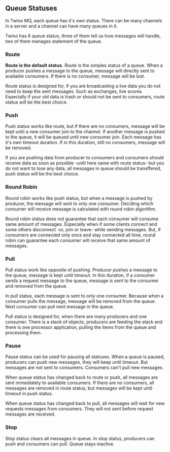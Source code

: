 ## Queue Statuses

In Twino MQ, each queue has it's own status.
There can be many channels in a server and a channel can have many queues in it.

Twino has 6 queue status, three of them tell us how messages will handle, two of them manages statement of the queue.

### Route
**Route is the default status.**
Route is the simples status of a queue.
When a producer pushes a message to the queue, message will directly sent to available consumers.
If there is no consumer, message will be lost.

Route status is designed for, if you are broadcasting a live data you do not need to keep the sent messages.
Such as exchanges, live scores. Especially if your old data is trash or should not be sent to consumers,
route status will be the best choice.

### Push
Push status works like route, but if there are no consumers, message will be kept until a new consumer join to the channel.
If another message is pushed to the queue, it will be queued until new consumer join.
Each message has it's own timeout duration.
If in this duration, still no consumers, message will be removed.

If you are pushing data from producer to consumers and consumers should receive data as soon as possible
-until here same with route status- but you do not want to lose any data, all messages in queue should be transffered,
push status will be the best choice.

### Round Robin
Round robin works like push status, but when a message is pushed by producer, the message will sent to only one consumer.
Deciding which consumer will receive message is calculated with round robin algorithm.

Round robin status does not guarantee that each consumer will consume same amount of messages.
Especially when if some clients connect and some others disconnect -or, join or leave- while sending messages.
But, if consumers are connected only once and stay connected all time, round robin can guarantee
each consumer will receive that same amount of messages.

### Pull
Pull status work like opposite of pushing.
Producer pushes a message to the queue, message is kept until timeout.
In this duration, if a consumer sends a request message to the queue,
message is sent to the consumer and removed from the queue.

In pull status, each message is sent to only one consumer.
Because when a consumer pulls the message, message will be removed from the queue.
Next consumer can pull next message in the queue.

Pull status is designed for, when there are many producers and one consumer.
There is a stack of objects, producers are feeding the stack and there is one processor application,
pulling the items from the queue and processing them.

### Pause
Pause status can be used for pausing all statuses.
When a queue is paused, producers can push new messages, they will keep until timeout.
But messages are not sent to consumers. Consumers can't pull new messages.

When queue status has changed back to route or push,
all messages are sent immediately to available consumers.
If there are no consumers, all messages are removed in route status,
but messages will be kept until timeout in push status. 

When queue status has changed back to pull, all messages will wait for new requests messages from consumers.
They will not sent before request messages are received.

### Stop
Stop status clears all messages in queue.
In stop status, producers can push and consumers can pull. Queue stays inactive.

